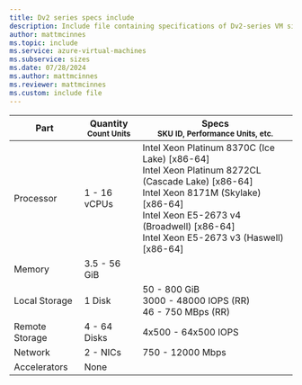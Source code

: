 ```yaml
---
title: Dv2 series specs include
description: Include file containing specifications of Dv2-series VM sizes.
author: mattmcinnes
ms.topic: include
ms.service: azure-virtual-machines
ms.subservice: sizes
ms.date: 07/28/2024
ms.author: mattmcinnes
ms.reviewer: mattmcinnes
ms.custom: include file
---
```

| Part | Quantity <br><sup>Count Units | Specs <br><sup>SKU ID, Performance Units, etc.  |
|---|---|---|
| Processor      | 1 - 16 vCPUs       | Intel Xeon Platinum 8370C (Ice Lake) [x86-64] <br>Intel Xeon Platinum 8272CL (Cascade Lake) [x86-64] <br>Intel Xeon 8171M (Skylake) [x86-64] <br>Intel Xeon E5-2673 v4 (Broadwell) [x86-64] <br>Intel Xeon E5-2673 v3 (Haswell) [x86-64]                                                 |
| Memory         | 3.5 - 56 GiB          |                                                    |
| Local Storage  | 1 Disk     | 50 - 800 GiB <br>3000 - 48000 IOPS (RR) <br>46 - 750 MBps (RR)|
| Remote Storage | 4 - 64 Disks    | 4x500 - 64x500 IOPS         |
| Network        | 2 -  NICs          | 750 - 12000  Mbps                                            |
| Accelerators   | None              |                                                     |
